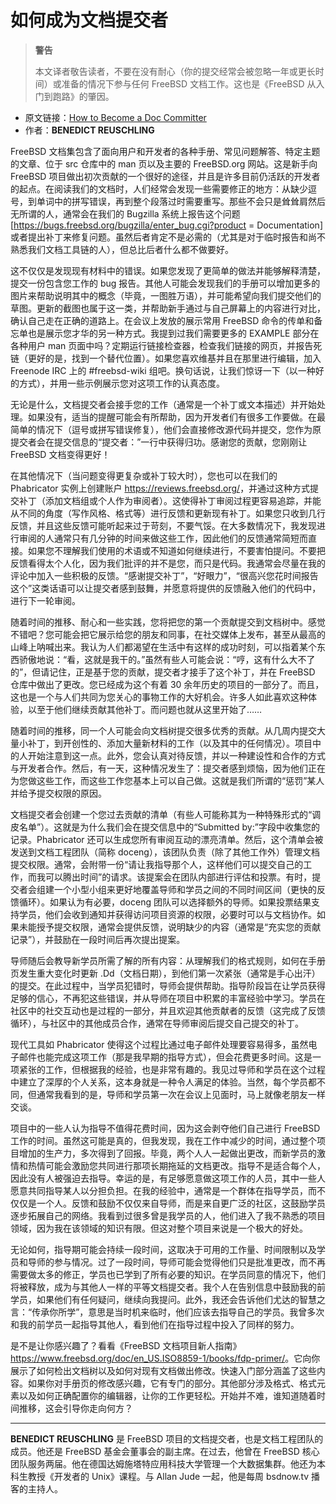 # 如何成为文档提交者

>**警告**
>
>本文译者敬告读者，不要在没有耐心（你的提交经常会被忽略一年或更长时间）或准备的情况下参与任何 FreeBSD 文档工作。这也是《FreeBSD 从入门到跑路》的肇因。

- 原文链接：[How to Become a Doc Committer](https://freebsdfoundation.org/wp-content/uploads/2020/11/Doc-Committer.pdf)
- 作者：**BENEDICT REUSCHLING**

FreeBSD 文档集包含了面向用户和开发者的各种手册、常见问题解答、特定主题的文章、位于 src 仓库中的 man 页以及主要的 FreeBSD.org 网站。这是新手向 FreeBSD 项目做出初次贡献的一个很好的途径，并且是许多目前仍活跃的开发者的起点。在阅读我们的文档时，人们经常会发现一些需要修正的地方：从缺少逗号，到单词中的拼写错误，再到整个段落过时需要重写。那些不会只是耸耸肩然后无所谓的人，通常会在我们的 Bugzilla 系统上报告这个问题 [https://bugs.freebsd.org/bugzilla/enter_bug.cgi?product = Documentation] 或者提出补丁来修复问题。虽然后者肯定不是必需的（尤其是对于临时报告和尚不熟悉我们文档工具链的人），但总比后者什么都不做要好。

这不仅仅是发现现有材料中的错误。如果您发现了更简单的做法并能够解释清楚，提交一份包含您工作的 bug 报告。其他人可能会发现我们的手册可以增加更多的图片来帮助说明其中的概念（毕竟，一图胜万语），并可能希望向我们提交他们的草图。更新的截图也属于这一类，并帮助新手通过与自己屏幕上的内容进行对比，确认自己走在正确的道路上。在会议上发放的展示常用 FreeBSD 命令的传单和备忘单也是展示您才华的另一种方式。我提到过我们需要更多的 EXAMPLE 部分在各种用户 man 页面中吗？定期运行链接检查器，检查我们链接的网页，并报告死链（更好的是，找到一个替代位置）。如果您喜欢维基并且在那里进行编辑，加入 Freenode IRC 上的 #freebsd-wiki 组吧。换句话说，让我们惊讶一下（以一种好的方式），并用一些示例展示您对这项工作的认真态度。

无论是什么，文档提交者会接手您的工作（通常是一个补丁或文本描述）并开始处理。如果没有，适当的提醒可能会有所帮助，因为开发者们有很多工作要做。在最简单的情况下（逗号或拼写错误修复），他们会直接修改源代码并提交，您作为原提交者会在提交信息的“提交者：”一行中获得归功。感谢您的贡献，您刚刚让 FreeBSD 文档变得更好！

在其他情况下（当问题变得更复杂或补丁较大时），您也可以在我们的 Phabricator 实例上创建账户 <https://reviews.freebsd.org/>，并通过这种方式提交补丁（添加文档组或个人作为审阅者）。这使得补丁审阅过程更容易追踪，并能从不同的角度（写作风格、格式等）进行反馈和更新现有补丁。如果您只收到几行反馈，并且这些反馈可能听起来过于苛刻，不要气馁。在大多数情况下，我发现进行审阅的人通常只有几分钟的时间来做这些工作，因此他们的反馈通常简短而直接。如果您不理解我们使用的术语或不知道如何继续进行，不要害怕提问。不要把反馈看得太个人化，因为我们批评的并不是您，而只是代码。我通常会尽量在我的评论中加入一些积极的反馈。“感谢提交补丁”，“好眼力”，“很高兴您花时间报告这个”这类话语可以让提交者感到鼓舞，并愿意将提供的反馈融入他们的代码中，进行下一轮审阅。

随着时间的推移、耐心和一些实践，您将把您的第一个贡献提交到文档树中。感觉不错吧？您可能会把它展示给您的朋友和同事，在社交媒体上发布，甚至从最高的山峰上呐喊出来。我认为人们都渴望在生活中有这样的成功时刻，可以指着某个东西骄傲地说：“看，这就是我干的。”虽然有些人可能会说：“哼，这有什么大不了的”，但请记住，正是基于您的贡献，提交者才接手了这个补丁，并在 FreeBSD 仓库中做出了更改。您已经成为这个有着 30 余年历史的项目的一部分了。而且，这也是一个与人们共同为您关心的事物工作的大好机会。许多人如此喜欢这种体验，以至于他们继续贡献其他补丁。而问题也就从这里开始了……

随着时间的推移，同一个人可能会向文档树提交很多优秀的贡献。从几周内提交大量小补丁，到开创性的、添加大量新材料的工作（以及其中的任何情况）。项目中的人开始注意到这一点。此外，您会认真对待反馈，并以一种建设性和合作的方式与开发者合作。然后，有一天，这种情况发生了：提交者感到烦恼，因为他们正在为您做这些工作，而这些工作您基本上可以自己做。这就是我们所谓的“惩罚”某人并给予提交权限的原因。

文档提交者会创建一个您过去贡献的清单（有些人可能称其为一种特殊形式的“调皮名单”）。这就是为什么我们会在提交信息中的“Submitted by:”字段中收集您的记录。Phabricator 还可以生成您所有审阅互动的漂亮清单。然后，这个清单会被发送到文档工程团队（简称 doceng），该团队负责（除了其他工作外）管理文档提交权限。通常，会附带一份“请让我指导那个人，这样他们可以提交自己的工作，而我可以腾出时间”的请求。该提案会在团队内部进行评估和投票。有时，提交者会组建一个小型小组来更好地覆盖导师和学员之间的不同时间区间（更快的反馈循环）。如果认为有必要，doceng 团队可以选择额外的导师。如果投票结果支持学员，他们会收到通知并获得访问项目资源的权限，必要时可以与文档协作。如果未能授予提交权限，通常会提供反馈，说明缺少的内容（通常是“充实您的贡献记录”），并鼓励在一段时间后再次提出提案。

导师随后会教导新学员所需了解的所有内容：从理解我们的格式规则，如何在手册页发生重大变化时更新 .Dd（文档日期），到他们第一次紧张（通常是手心出汗）的提交。在此过程中，当学员犯错时，导师会提供帮助。指导阶段旨在让学员获得足够的信心，不再犯这些错误，并从导师在项目中积累的丰富经验中学习。学员在社区中的社交互动也是过程的一部分，并且欢迎其他贡献者的反馈（这完成了反馈循环），与社区中的其他成员合作，通常在导师审阅后提交自己提交的补丁。

现代工具如 Phabricator 使得这个过程比通过电子邮件处理要容易得多，虽然电子邮件也能完成这项工作（那是我早期的指导方式），但会花费更多时间。这是一项紧张的工作，但根据我的经验，也是非常有趣的。我见过导师和学员在这个过程中建立了深厚的个人关系，这本身就是一种令人满足的体验。当然，每个学员都不同，但通常我看到的是，导师和学员第一次在会议上见面时，马上就像老朋友一样交谈。

项目中的一些人认为指导不值得花费时间，因为这会剥夺他们自己进行 FreeBSD 工作的时间。虽然这可能是真的，但我发现，我在工作中减少的时间，通过整个项目增加的生产力，多次得到了回报。毕竟，两个人人一起做出更改，而新学员的激情和热情可能会激励您共同进行那项长期拖延的文档更改。指导不是适合每个人，因此没有人被强迫去指导。幸运的是，有足够愿意做这项工作的人员，其中一些人愿意共同指导某人以分担负担。在我的经验中，通常是一个群体在指导学员，而不仅仅是一个人。反馈和鼓励不仅仅来自导师，而是来自更广泛的社区，这鼓励学员逐步拓展自己的网络。我看到过很多曾是我学员的人，他们进入了我不熟悉的项目领域，因为我在该领域的知识有限。但这对整个项目来说是一个极大的好处。

无论如何，指导期可能会持续一段时间，这取决于可用的工作量、时间限制以及学员和导师的参与情况。过了一段时间，导师可能会觉得他们只是批准更改，而不再需要做太多的修正，学员也已学到了所有必要的知识。在学员同意的情况下，他们将被释放，成为与其他人一样的平等文档提交者。我个人在告别信息中鼓励我的前学员，如果他们有任何疑问，继续向我提问。此外，我还会告诉他们尤达的智慧之言：“传承你所学”，意思是当时机来临时，他们应该去指导自己的学员。我曾多次和我的前学员一起指导其他人，看到他们在指导过程中投入了同样的努力。

是不是让你感兴趣了？看看《FreeBSD 文档项目新人指南》<https://www.freebsd.org/doc/en_US.ISO8859-1/books/fdp-primer/>。它向你展示了如何检出文档树以及如何对现有文档做出修改。快速入门部分涵盖了这些内容。如果你对手册页的修改感兴趣，它有专门的部分。其他部分涉及格式、格式元素以及如何正确配置你的编辑器，让你的工作更轻松。开始并不难，谁知道随着时间推移，这会引导你走向何方？

---

**BENEDICT REUSCHLING** 是 FreeBSD 项目的文档提交者，也是文档工程团队的成员。他还是 FreeBSD 基金会董事会的副主席。在过去，他曾在 FreeBSD 核心团队服务两届。他在德国达姆施塔特应用科技大学管理一个大数据集群。他还为本科生教授《开发者的 Unix》课程。与 Allan Jude 一起，他是每周 bsdnow.tv 播客的主持人。

